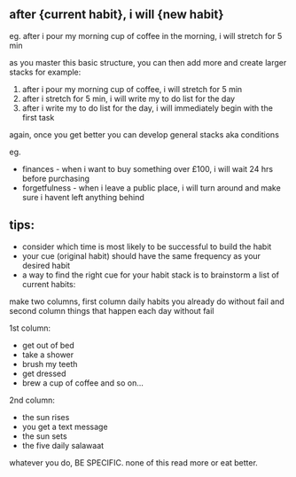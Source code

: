

## after {current habit}, i will {new habit}

eg. after i pour my morning cup of coffee in the morning, i will stretch for 5 min


as you master this basic structure, you can then add more and create larger stacks
for example:

1. after i pour my morning cup of coffee, i will stretch for 5 min
2. after i stretch for 5 min, i will write my to do list for the day
3. after i write my to do list for the day, i will immediately begin with the first task

again, once you get better you can develop general stacks aka conditions

eg. 
- finances - when i want to buy something over £100, i will wait 24 hrs before purchasing
- forgetfulness - when i leave a public place, i will turn around and make sure i havent left anything behind                                                                                                                            


## tips:
- consider which time is most likely to be successful to build the habit
- your cue (original habit) should have the same frequency as your desired habit
- a way to find the right cue for your habit stack is to brainstorm a list of current habits:

make two columns, first column daily habits you already do without fail and second column things that happen each day without fail

1st column:
- get out of bed
- take a shower
- brush my teeth
- get dressed
- brew a cup of coffee
and so on...

2nd column:
-  the sun rises
- you get a text message
- the sun sets
- the five daily salawaat

whatever you do, BE SPECIFIC.
none of this read more or eat better.